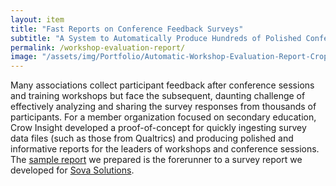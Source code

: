```yaml
---
layout: item
title: "Fast Reports on Conference Feedback Surveys"
subtitle: "A System to Automatically Produce Hundreds of Polished Conference and Training Evaluation Reports"
permalink: /workshop-evaluation-report/
image: "/assets/img/Portfolio/Automatic-Workshop-Evaluation-Report-Cropped.png"
---
```

Many associations collect participant feedback after conference sessions and training workshops but face the subsequent, daunting challenge of effectively analyzing and sharing the survey responses from thousands of participants. For a member organization focused on secondary education, Crow Insight developed a proof-of-concept for quickly ingesting survey data files (such as those from Qualtrics) and producing polished and informative reports for the leaders of workshops and conference sessions. The [sample report](/assets/pdfs/workshop_evaluation_survey_sample_report.pdf) we prepared is the forerunner to a survey report we developed for [Sova Solutions](../sova-climate-scan-report).


